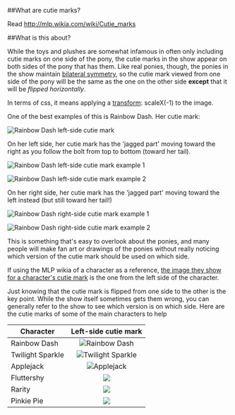 ##What are cutie marks?

Read http://mlp.wikia.com/wiki/Cutie_marks

##What is this about?

While the toys and plushes are somewhat infamous in often only including cutie marks on one side of the pony, the cutie marks in the show appear on both sides of the pony that has them.  Like real ponies, though, the ponies in the show maintain [bilateral symmetry](https://en.wikipedia.org/wiki/Symmetry_in_biology#Bilateral_symmetry), so the cutie mark viewed from one side of the pony will be the same as the one on the other side **except** that it will be _flipped horizontally_.

In terms of css, it means applying a [transform](https://developer.mozilla.org/en-US/docs/Web/CSS/transform): scaleX(-1) to the image.

One of the best examples of this is Rainbow Dash.  Her cutie mark:

![Rainbow Dash left-side cutie mark](http://vignette1.wikia.nocookie.net/mlp/images/a/a9/AiP_CM_Rainbow_Dash.svg/revision/latest/scale-to-width-down/246?cb=20160715140422)

On her left side, her cutie mark has the 'jagged part' moving toward the right as you follow the bolt from top to bottom (toward her tail).

![Rainbow Dash left-side cutie mark example 1](http://vignette3.wikia.nocookie.net/mlp/images/9/94/Rainbow_Dash_successfully_scares_her_friends_S1E02.png/revision/latest/scale-to-width-down/640?cb=20121127062432)

![Rainbow Dash left-side cutie mark example 2](http://vignette4.wikia.nocookie.net/mlp/images/d/d0/Rainbow_Dash_talks_to_Twilight_S1E01.png/revision/latest/scale-to-width-down/640?cb=20121105032516)

On her right side, her cutie mark has the 'jagged part' moving toward the left instead (but still toward her tail!)

![Rainbow Dash right-side cutie mark example 1](http://vignette1.wikia.nocookie.net/mlp/images/b/b6/Twilight_get_cornered_S1E2.png/revision/latest/scale-to-width-down/640?cb=20130118031257)

![Rainbow Dash right-side cutie mark example 2](http://vignette4.wikia.nocookie.net/mlp/images/6/6c/Fluttershy_and_Rainbow_Dash_catch_Twilight_S01E02.png/revision/latest/scale-to-width-down/640?cb=20111205163155)

This is something that's easy to overlook about the ponies, and many people will make fan art or drawings of the ponies without really noticing which version of the cutie mark should be used on which side.

If using the MLP wikia of a character as a reference, [the image they show for a character's cutie mark](http://mlp.wikia.com/wiki/Cutie_marks/Gallery) is the one from the left side of the character.

Just knowing that the cutie mark is flipped from one side to the other is the key point.  While the show itself sometimes gets them wrong, you can generally refer to the show to see which version is on which side.  Here are the cutie marks of some of the main characters to help

|Character         |Left-side cutie mark|
|------------------|:------------------:|
| Rainbow Dash     |  ![Rainbow Dash](http://vignette1.wikia.nocookie.net/mlp/images/a/a9/AiP_CM_Rainbow_Dash.svg/revision/latest/scale-to-width-down/200?cb=20160715140422) |
| Twilight Sparkle |    ![Twilight Sparkle](http://i.imgur.com/WMAS8BS.png)   |
| Applejack | ![Applejack](http://vignette4.wikia.nocookie.net/mlp/images/e/ee/AiP_CM_Applejack.svg/revision/latest/scale-to-width-down/200?cb=20110805224608) |
| Fluttershy | ![](http://vignette1.wikia.nocookie.net/mlp/images/5/5a/AiP_CM_Fluttershy.svg/revision/latest/scale-to-width-down/200?cb=20110805224715) |
| Rarity | ![](http://vignette1.wikia.nocookie.net/mlp/images/2/29/AiP_CM_Rarity.svg/revision/latest/scale-to-width-down/200?cb=20110805225051) |
| Pinkie Pie | ![](http://vignette3.wikia.nocookie.net/mlp/images/3/34/AiP_CM_Pinkie_Pie.svg/revision/latest/scale-to-width-down/200?cb=20110805224817) |
